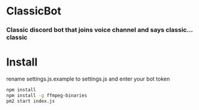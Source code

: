 # ClassicBot
### Classic discord bot that joins voice channel and says classic... classic
# Install
rename settings.js.example to settings.js and enter your bot token
```bash
npm install
npm install -g ffmpeg-binaries
pm2 start index.js
```
